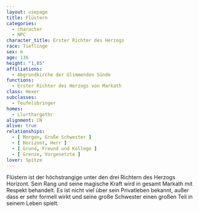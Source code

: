 ```yaml
---
layout: usepage
title: Flüstern
categories:
  - character
  - NPC
character_title: Erster Richter des Herzogs
race: Tieflinge
sex: m
age: 136
height: "1,85"
affiliations:
  - Abgrundkirche der Glimmenden Sünde
functions:
  - Erster Richter des Herzogs von Markath
class: Hexer
subclasses:
  - Teufelsbringer
homes:
  - Llurthargothr
alignment: CN
alive: true
relationships:
  - [ Morgen, Große Schwester ]
  - [ Horizont, Herr ]
  - [ Grund, Freund und Kollege ]
  - [ Grenze, Vorgesetzte ]
lover: Spitze
---
```


Flüstern ist der höchstrangige unter den drei Richtern des Herzogs Horizont. Sein Rang und seine magische Kraft wird in
gesamt Markath mit Respekt behandelt. Es ist nicht viel über sein Privatleben bekannt, außer dass er sehr formell wirkt
und seine große Schwester einen großen Teil in seinem Leben spielt.
